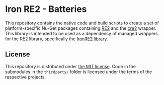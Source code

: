 # Iron RE2 - Batteries

This repository contains the native code and build scripts to create a
set of platform-specific Nu-Get packages containing [RE2][] and the [cre2][]
wrapper. This library is intended to be used as a dependency of
managed wrappers for the RE2 library, specifically the [IronRE2
library][main_repo].

## License

This repository is distributed under [the MIT license][mit-license]. Code in
the submodules in the `thirdparty/` folder is licensed under the terms of
the respective projects.

 [main_repo]: https://github.com/crispthinking/IronRe2
 [RE2]: https://github.com/google/re2
 [cre2]: https://github.com/marcomaggi/cre2
 [mit-license]: https://opensource.org/licenses/MIT
